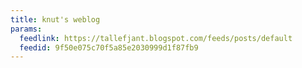 ```yaml
---
title: knut's weblog
params:
  feedlink: https://tallefjant.blogspot.com/feeds/posts/default
  feedid: 9f50e075c70f5a85e2030999d1f87fb9
---
```

